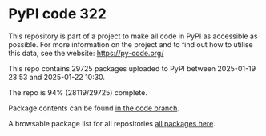 # PyPI code 322

This repository is part of a project to make all code in PyPI as accessible as possible. For more information 
on the project and to find out how to utilise this data, see the website: https://py-code.org/

This repo contains 29725 packages uploaded to PyPI between 
2025-01-19 23:53 and 2025-01-22 10:30.

The repo is 94% (28119/29725) complete.

Package contents can be found [in the code branch](https://github.com/pypi-data/pypi-mirror-322/tree/code/packages).

A browsable package list for all repositories [all packages here](https://py-code.org/repositories/pypi-mirror-322).


